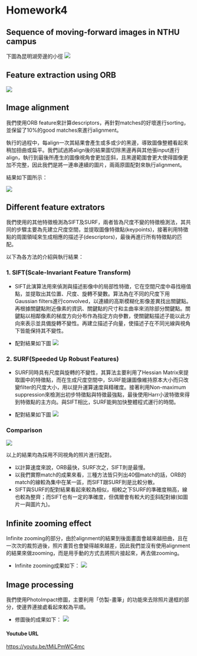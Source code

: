 # Homework4
## Sequence of moving-forward images in NTHU campus
下圖為昆明湖旁邊的小徑
![](https://i.imgur.com/Sx2EG95.jpg)

## Feature extraction using ORB
![](https://imgur.com/BEhlFjS.jpg)

## Image alignment 
我們使用ORB feature來計算descriptors，再針對matches的好壞進行sorting，並保留了10%的good matches來進行alignment。

執行的過程中，每align一次其結果會產生或多或少的黑邊，導致圖像整體看起來稍加扭曲或扁平。我們試過將align後的結果圖切除黑邊再與其他張input進行align，執行到最後所產生的圖像視角會更加歪斜，且黑邊範圍會更大使得圖像更加不完整，因此我們是將一連串連續的圖片，兩兩原圖配對來執行alignment。

結果如下圖所示：

![](https://i.imgur.com/TQ1yrfI.jpg)

## Different feature extrators
我們使用的其他特徵檢測為SIFT及SURF，兩者皆為尺度不變的特徵檢測法，其共同的步驟主要為先建立尺度空間，並提取圖像特徵點(keypoints)，接著利用特徵點的周圍領域來生成相應的描述子(descriptors)，最後再進行所有特徵點的匹配。

以下為各方法的介紹與執行結果：
### 1. SIFT(Scale-Invariant Feature Transform)
- SIFT此演算法用來偵測與描述影像中的局部性特徵，它在空間尺度中尋找極值點，並提取出其位置、尺度、旋轉不變數。算法為在不同的尺度下用Gaussian filters進行convolved，以連續的高斯模糊化影像差異找出關鍵點。再根據關鍵點附近像素的資訊、關鍵點的尺寸和主曲率來消除部分關鍵點。關鍵點以相鄰像素的梯度方向分布作為指定方向參數，使關鍵點描述子能以此方向來表示並具備旋轉不變性。再建立描述子向量，使描述子在不同光線與視角下皆能保持其不變性。

- 配對結果如下圖
![](https://i.imgur.com/q8dKIne.jpg)


### 2. SURF(Speeded Up Robust Features)
- SURF同時具有尺度與旋轉的不變性，其算法主要利用了Hessian Matrix來提取圖中的特徵點，而在生成尺度空間中，SURF能讓圖像維持原本大小而只改變filter的尺度大小，用以提升運算速度與精確度。接著利用Non-maximum suppression來檢測出初步特徵點與特徵最強點，最後使用Harr小波特徵來得到特徵點的主方向。與SIFT相比，SURF能夠加快整體程式運行的時間。

- 配對結果如下圖
![](https://i.imgur.com/fyZpseW.jpg)

### Comparison
![](https://i.imgur.com/DXCywA0.jpg)

以上的結果均為採用不同視角的照片進行配對。
- 以計算速度來說，ORB最快，SURF次之，SIFT則是最慢。
- 以我們實際match的成果來看，三種方法皆只列出40個match的話，ORB的match的線較為集中在某一區，而SIFT跟SURF則是比較分散。
- SIFT與SURF的配對結果看起來較為相似，相較之下SURF的準確度稍高，線也較為整齊；而SIFT也有一定的準確度，但偶爾會有較大的歪斜配對線(如圖片一與圖片九)。

## Infinite zooming effect
Infinite zooming的部分，由於alignment的結果到後面畫面會越來越扭曲，且在一次次的裁剪過後，照片畫質也會變得越來越差，因此我們並沒有使用alignment的結果來做zooming，而是用手動的方式去將照片接起來，再去做zooming。

- Infinite zooming成果如下：
![](https://i.imgur.com/aXz0LDe.gif)

## Image processing
我們使用PhotoImpact修圖，主要利用「仿製-畫筆」的功能來去除照片邊框的部分，使邊界連接處看起來較為平順。

- 修圖後的成果如下：
![](https://i.imgur.com/DbKFxe1.gif)

#### Youtube URL
https://youtu.be/tMiLPmWC4mc
